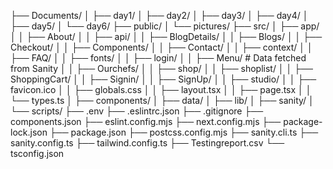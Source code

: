 ├── Documents/
│   ├── day1/
│   ├── day2/
│   ├── day3/
│   ├── day4/
│   ├── day5/
│   └── day6/
├── public/
│   └── pictures/
├── src/
│   ├── app/
│   │   ├── About/
│   │   ├── api/
│   │   ├── BlogDetails/
│   │   ├── Blogs/
│   │   ├── Checkout/
│   │   ├── Components/
│   │   ├── Contact/
│   │   ├── context/
│   │   ├── FAQ/
│   │   ├── fonts/
│   │   ├── login/
│   │   ├── Menu/        # Data fetched from Sanity
│   │   ├── Ourchefs/
│   │   ├── shop/
│   │   ├── shoplist/
│   │   ├── ShoppingCart/
│   │   ├── Signin/
│   │   ├── SignUp/
│   │   ├── studio/
│   │   ├── favicon.ico
│   │   ├── globals.css
│   │   ├── layout.tsx
│   │   ├── page.tsx
│   │   └── types.ts
│   ├── components/
│   ├── data/
│   ├── lib/
│   ├── sanity/
│   └── scripts/
├── .env
├── .eslintrc.json
├── .gitignore
├── components.json
├── eslint.config.mjs
├── next.config.mjs
├── package-lock.json
├── package.json
├── postcss.config.mjs
├── sanity.cli.ts
├── sanity.config.ts
├── tailwind.config.ts
├── Testingreport.csv
└── tsconfig.json
